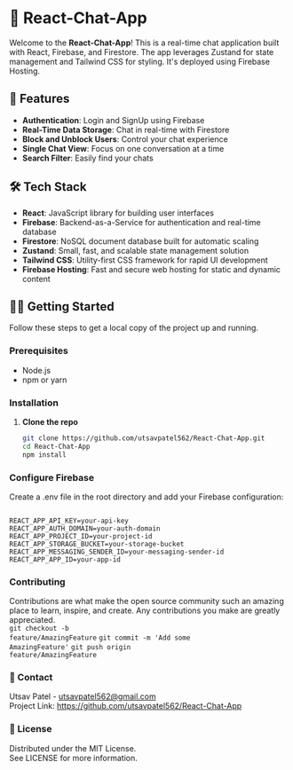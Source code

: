 # 📱 React-Chat-App

Welcome to the **React-Chat-App**! This is a real-time chat application built with React, Firebase, and Firestore. The app leverages Zustand for state management and Tailwind CSS for styling. It's deployed using Firebase Hosting.

## 🚀 Features

- **Authentication**: Login and SignUp using Firebase
- **Real-Time Data Storage**: Chat in real-time with Firestore
- **Block and Unblock Users**: Control your chat experience
- **Single Chat View**: Focus on one conversation at a time
- **Search Filter**: Easily find your chats

## 🛠️ Tech Stack

- **React**: JavaScript library for building user interfaces
- **Firebase**: Backend-as-a-Service for authentication and real-time database
- **Firestore**: NoSQL document database built for automatic scaling
- **Zustand**: Small, fast, and scalable state management solution
- **Tailwind CSS**: Utility-first CSS framework for rapid UI development
- **Firebase Hosting**: Fast and secure web hosting for static and dynamic content

## 🏃‍♂️ Getting Started

Follow these steps to get a local copy of the project up and running.

### Prerequisites

- Node.js
- npm or yarn

### Installation

1. **Clone the repo**

   ```sh
   git clone https://github.com/utsavpatel562/React-Chat-App.git
   cd React-Chat-App
   npm install

### Configure Firebase
<p>Create a .env file in the root directory and add your Firebase configuration:</p>
<code stlye="padding:3px;">
REACT_APP_API_KEY=your-api-key
REACT_APP_AUTH_DOMAIN=your-auth-domain
REACT_APP_PROJECT_ID=your-project-id
REACT_APP_STORAGE_BUCKET=your-storage-bucket
REACT_APP_MESSAGING_SENDER_ID=your-messaging-sender-id
REACT_APP_APP_ID=your-app-id
</code>

### Contributing
Contributions are what make the open source community such an amazing place to learn, inspire, and create. Any contributions you make are greatly appreciated.<br>
<code>git checkout -b feature/AmazingFeature</code>
<code>git commit -m 'Add some AmazingFeature'</code>
<code>git push origin feature/AmazingFeature</code>

### 📧 Contact
Utsav Patel - utsavpatel562@gmail.com
<br>Project Link: https://github.com/utsavpatel562/React-Chat-App

### 📝 License
Distributed under the MIT License. <br>See LICENSE for more information.
